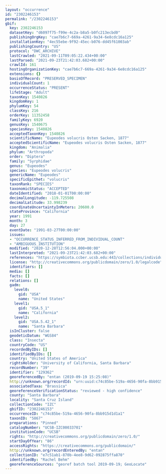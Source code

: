 ```yaml
---
layout: "occurrence"
id: "2302246153"
permalink: "/2302246153"
gbif:
  key: 2302246153
  datasetKey: "d6097f75-f99e-4c2a-b8a5-b0fc213ecbd0"
  publishingOrgKey: "cae7b6c7-669a-4261-9a34-6e8cdc16a125"
  installationKey: "4ec55ebe-9f92-45ec-b076-dd45f61003ab"
  publishingCountry: "US"
  protocol: "DWC_ARCHIVE"
  lastCrawled: "2021-09-11T09:05:22.434+00:00"
  lastParsed: "2021-09-23T21:42:03.682+00:00"
  crawlId: 161
  hostingOrganizationKey: "cae7b6c7-669a-4261-9a34-6e8cdc16a125"
  extensions: {}
  basisOfRecord: "PRESERVED_SPECIMEN"
  individualCount: 1
  occurrenceStatus: "PRESENT"
  lifeStage: "Adult"
  taxonKey: 1540826
  kingdomKey: 1
  phylumKey: 54
  classKey: 216
  orderKey: 11352458
  familyKey: 6920
  genusKey: 1540675
  speciesKey: 1540826
  acceptedTaxonKey: 1540826
  scientificName: "Eupeodes volucris Osten Sacken, 1877"
  acceptedScientificName: "Eupeodes volucris Osten Sacken, 1877"
  kingdom: "Animalia"
  phylum: "Arthropoda"
  order: "Diptera"
  family: "Syrphidae"
  genus: "Eupeodes"
  species: "Eupeodes volucris"
  genericName: "Eupeodes"
  specificEpithet: "volucris"
  taxonRank: "SPECIES"
  taxonomicStatus: "ACCEPTED"
  dateIdentified: "2018-01-01T00:00:00"
  decimalLongitude: -119.725508
  decimalLatitude: 33.998239
  coordinateUncertaintyInMeters: 20600.0
  stateProvince: "California"
  year: 1991
  month: 3
  day: 27
  eventDate: "1991-03-27T00:00:00"
  issues:
  - "OCCURRENCE_STATUS_INFERRED_FROM_INDIVIDUAL_COUNT"
  - "AMBIGUOUS_INSTITUTION"
  modified: "2020-12-28T12:56:04.000+00:00"
  lastInterpreted: "2021-09-23T21:42:03.682+00:00"
  references: "https://symbiota.ccber.ucsb.edu:443/collections/individual/index.php?occid=129362"
  license: "http://creativecommons.org/publicdomain/zero/1.0/legalcode"
  identifiers: []
  media: []
  facts: []
  relations: []
  gadm:
    level0:
      gid: "USA"
      name: "United States"
    level1:
      gid: "USA.5_1"
      name: "California"
    level2:
      gid: "USA.5.42_1"
      name: "Santa Barbara"
  isInCluster: false
  geodeticDatum: "WGS84"
  class: "Insecta"
  countryCode: "US"
  recordedByIDs: []
  identifiedByIDs: []
  country: "United States of America"
  rightsHolder: "University of California, Santa Barbara"
  recordNumber: "39"
  identifier: "129362"
  georeferencedBy: "entan (2019-09-19 15:25:08)"
  http://unknown.org/recordId: "urn:uuid:c74c85be-519a-4656-90fa-8bb915d1d1a1"
  associatedTaxa: "Brassica"
  georeferenceVerificationStatus: "reviewed - high confidence"
  county: "Santa Barbara"
  locality: "Santa Cruz Island"
  collectionCode: "IZC"
  gbifID: "2302246153"
  occurrenceID: "c74c85be-519a-4656-90fa-8bb915d1d1a1"
  taxonID: "5867"
  preparations: "Pinned"
  catalogNumber: "UCSB-IZC00033701"
  institutionCode: "UCSB"
  rights: "http://creativecommons.org/publicdomain/zero/1.0/"
  startDayOfYear: "86"
  accessRights: "https://creativecommons.org/publicdomain/"
  http://unknown.org/recordEnteredBy: "entan"
  collectionID: "e7c51ab1-870b-4ee8-9d62-092875ffa870"
  identifiedBy: "Rachel Behm"
  georeferenceSources: "georef batch tool 2019-09-19; GeoLocate"
---
```

